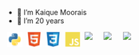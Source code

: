 - 🔭 I’m Kaique Moorais
- 🌱 I’m 20 years


<div style='display: flex; justify-content: space-around; width: 270px;'>
    <img width="30px" src="https://raw.githubusercontent.com/devicons/devicon/master/icons/python/python-original.svg">
    <img width="30px" src="https://raw.githubusercontent.com/devicons/devicon/master/icons/html5/html5-original.svg">
    <img width="30px" src="https://raw.githubusercontent.com/devicons/devicon/master/icons/css3/css3-original.svg">
    <img width="30px" src="https://raw.githubusercontent.com/devicons/devicon/master/icons/javascript/javascript-plain.svg">
    <img width="30px" src="https://cdn-icons-png.flaticon.com/128/1048/1048877.png">
    <img width="30px" src="https://cdn-icons-png.flaticon.com/128/919/919830.png">
    <img width="30px" src="https://cdn-icons-png.flaticon.com/128/919/919854.png">
</div>
